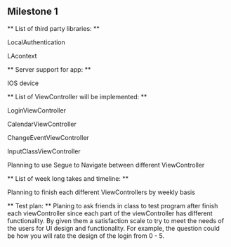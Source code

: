 ## Milestone 1

** List of third party libraries: **

LocalAuthentication

LAcontext

** Server support for app: **

IOS device

** List of ViewController will be implemented: **

LoginViewController

CalendarViewController

ChangeEventViewController

InputClassViewController

Planning to use Segue to Navigate between different ViewController

** List of week long takes and timeline: **

Planning to finish each different ViewControllers by weekly basis


** Test plan: **
Planing to ask friends in class to test program after finish each viewController since each part of the viewController has different functionality. By given them a satisfaction scale to try to meet the needs of the users for UI design and functionality. For example, the question could be how you will rate the design of the login from 0 - 5.
